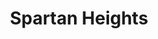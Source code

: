 ---
title: Spartan Heights
address: 100 N 4th St, San Jose, CA 95112
developer: RPRO152N3 LLC
municipality: San Jose
units: 298
phase: Approved
permits:
    H19-003:
        status: Withdrawn
        initial_date: 2019-01-30
        final_date: 2019-07-19
        apn: [46720019, 46720020, 46720021, 46720022, 46720040]
        address: 100 N 4th St, San Jose, CA 95112
        description: Site Development Permit to allow the demolition of two (2) existing single-family dwellings, remove six (6) ordinance-sized trees and construction a mixed-use residential and commercial building with approximately 10,733 square feet of commercial and 316 units of housing (student) in a 23-story tall building with above grade parking on an approximately 0.98-gross acre site.
        names: Melissa Durkin w/ Republic Spartan, LLC;
    H19-021:
        status: Approved
        initial_date: 2019-05-13
        final_date: 2023-10-18
        apn: [46720019, 46720020, 46720021, 46720022, 46720040]
        address: 100 N 4th St, San Jose, CA 95112
        description: Site Development Permit to allow the removal of seven trees (six ordinance-size) and the relocation of two single-family residences for the construction of a 23-story building consisting of up to 298 residential units and approximately 8,423 square feet of retail space on an approximately 0.98-gross acre site.
        names: Brent Lee w/ RPRO152N3 LLC
geometry: [37.33950616460238, -121.88835502884557]
published: True
---